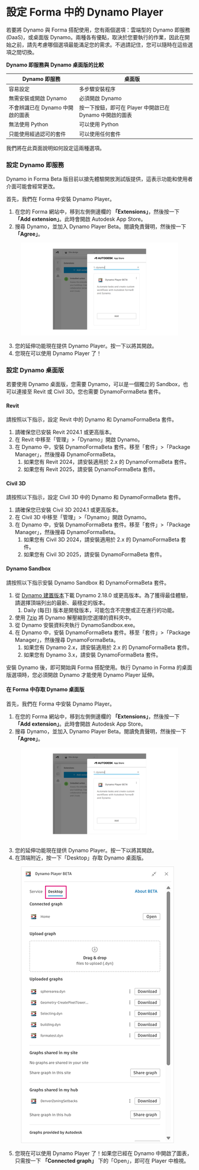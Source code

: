 # 設定 Forma 中的 Dynamo Player


若要將 Dynamo 與 Forma 搭配使用，您有兩個選項：雲端型的 Dynamo 即服務 (DaaS)，或桌面版 Dynamo。兩種各有優點，取決於您要執行的作業，因此在開始之前，請先考慮哪個選項最能滿足您的需求。不過請記住，您可以隨時在這些選項之間切換。

**Dynamo 即服務與 Dynamo 桌面版的比較**

<table><thead><tr><th>Dynamo 即服務</th><th>桌面版</th><th data-hidden></th></tr></thead><tbody><tr><td>容易設定</td><td>多步驟安裝程序</td><td></td></tr><tr><td>無需安裝或開啟 Dynamo</td><td>必須開啟 Dynamo</td><td></td></tr><tr><td>不會辨識已在 Dynamo 中開啟的圖表</td><td>按一下按鈕，即可在 Player 中開啟已在 Dynamo 中開啟的圖表</td><td></td></tr><tr><td>無法使用 Python</td><td>可以使用 Python</td><td></td></tr><tr><td>只能使用經過認可的套件</td><td>可以使用任何套件</td><td></td></tr></tbody></table>

我們將在此頁面說明如何設定這兩種選項。

### 設定 Dynamo 即服務

Dynamo in Forma Beta 版目前以搶先體驗開放測試版提供，這表示功能和使用者介面可能會經常更改。

首先，我們在 Forma 中安裝 Dynamo Player。

1. 在您的 Forma 網站中，移到左側側邊欄的 **「Extensions」**，然後按一下 **「Add extension」**。此時會開啟 Autodesk App Store。
2. 搜尋 Dynamo，並加入 Dynamo Player Beta。閱讀免責聲明，然後按一下 **「Agree」**。

<figure><img src="../.gitbook/assets/install-player.png" alt=""><figcaption></figcaption></figure>

3. 您的延伸功能現在提供 Dynamo Player。按一下以將其開啟。
4. 您現在可以使用 Dynamo Player 了！

### 設定 Dynamo 桌面版

若要使用 Dynamo 桌面版，您需要 Dynamo，可以是一個獨立的 Sandbox，也可以連接至 Revit 或 Civil 3D。您也需要 DynamoFormaBeta 套件。

#### Revit

請按照以下指示，設定 Revit 中的 Dynamo 和 DynamoFormaBeta 套件。

1. 請確保您已安裝 Revit 2024.1 或更高版本。
2. 在 Revit 中移至「管理」>「Dynamo」開啟 Dynamo。
3. 在 Dynamo 中，安裝 DynamoFormaBeta 套件。移至「套件」>「Package Manager」，然後搜尋 DynamoFormaBeta。
   1. 如果您有 Revit 2024，請安裝適用於 2.x 的 DynamoFormaBeta 套件。
   2. 如果您有 Revit 2025，請安裝 DynamoFormaBeta 套件。

#### Civil 3D

請按照以下指示，設定 Civil 3D 中的 Dynamo 和 DynamoFormaBeta 套件。

1. 請確保您已安裝 Civil 3D 2024.1 或更高版本。
2. 在 Civil 3D 中移至「管理」>「Dynamo」開啟 Dynamo。
3. 在 Dynamo 中，安裝 DynamoFormaBeta 套件。移至「套件」>「Package Manager」，然後搜尋 DynamoFormaBeta。
   1. 如果您有 Civil 3D 2024，請安裝適用於 2.x 的 DynamoFormaBeta 套件。
   2. 如果您有 Civil 3D 2025，請安裝 DynamoFormaBeta 套件。

#### Dynamo Sandbox

請按照以下指示安裝 Dynamo Sandbox 和 DynamoFormaBeta 套件。

1. 從 [Dynamo 建置版本](https://dynamobuilds.com/)下載 Dynamo 2.18.0 或更高版本。為了獲得最佳體驗，請選擇頂端列出的最新、最穩定的版本。
   1. Daily (每日) 版本是開發版本，可能包含不完整或正在進行的功能。
2. 使用 [7zip](https://www.developershome.com/7-zip/) 將 Dynamo 解壓縮到您選擇的資料夾中。
3. 從 Dynamo 安裝資料夾執行 DynamoSandbox.exe。
4. 在 Dynamo 中，安裝 DynamoFormaBeta 套件。移至「套件」>「Package Manager」，然後搜尋 DynamoFormaBeta。
   1. 如果您有 Dynamo 2.x，請安裝適用於 2.x 的 DynamoFormaBeta 套件。
   2. 如果您有 Dynamo 3.x，請安裝 DynamoFormaBeta 套件。

安裝 Dynamo 後，即可開始與 Forma 搭配使用。執行 Dynamo in Forma 的桌面版選項時，您必須開啟 Dynamo 才能使用 Dynamo Player 延伸。

#### 在 Forma 中存取 Dynamo 桌面版

首先，我們在 Forma 中安裝 Dynamo Player。

1. 在您的 Forma 網站中，移到左側側邊欄的 **「Extensions」**，然後按一下 **「Add extension」**。此時會開啟 Autodesk App Store。
2. 搜尋 Dynamo，並加入 Dynamo Player Beta。閱讀免責聲明，然後按一下 **「Agree」**。

<figure><img src="../.gitbook/assets/install-player.png" alt=""><figcaption></figcaption></figure>

3. 您的延伸功能現在提供 Dynamo Player。按一下以將其開啟。
4. 在頂端附近，按一下「Desktop」存取 Dynamo 桌面版。

<figure><img src="../.gitbook/assets/dynamo-desktop.png" alt=""><figcaption></figcaption></figure>

5. 您現在可以使用 Dynamo Player 了！如果您已經在 Dynamo 中開啟了圖表，只需按一下 **「Connected graph」** 下的「Open」，即可在 Player 中檢視。
